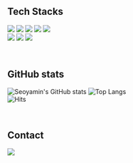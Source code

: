 ## Tech Stacks
<p>
<img src="https://img.shields.io/badge/C-A8B9CC?style=flat&logo=C&logoColor=white">
<img src="https://img.shields.io/badge/C++-blue.svg?style=flat&logo=c%2B%2B&logoColor=white">
<img src="https://img.shields.io/badge/JavaScript-F7DF1E?style=flat-square&logo=JavaScript&logoColor=black"/>
<img src="https://img.shields.io/badge/Kotlin-7F52FF?style=flat&logo=Kotlin&logoColor=white">
<img src="https://img.shields.io/badge/MySQL-4479A1?style=flat&logo=MySQL&logoColor=white">
<br>
<img src="https://img.shields.io/badge/Vue.js-4FC08D?style=flat&logo=Vue.js&logoColor=white">
<img src="https://img.shields.io/badge/Node.js-339933?style=flat&logo=Node.js&logoColor=white">
<img src="https://img.shields.io/badge/Firebase-FFCA28?style=flat&logo=Firebase&logoColor=black">
</p>
<br>

## GitHub stats
![Seoyamin's GitHub stats](https://github-readme-stats.vercel.app/api?username=Seoyamin&show_icons=true&theme=default)
![Top Langs](https://github-readme-stats.vercel.app/api/top-langs/?username=seoyamin&layout=compact&theme=default)
<br>
![Hits](https://hits.seeyoufarm.com/api/count/incr/badge.svg?url=https%3A%2F%2Fgithub.com%2Fseoyamin&count_bg=%237DA1C2&title_bg=%23908E8E&icon=&icon_color=%23E7E7E7&title=hits&edge_flat=false)


<br>

## Contact
<p>
<img src="https://img.shields.io/badge/Gmail-EA4335?style=flat&logo=Gmail&logoColor=white">
</p>


<!--
**seoyamin/seoyamin** is a ✨ _special_ ✨ repository because its `README.md` (this file) appears on your GitHub profile.

Here are some ideas to get you started:

- 🔭 I’m currently working on ...
- 🌱 I’m currently learning ...
- 👯 I’m looking to collaborate on ...
- 🤔 I’m looking for help with ...
- 💬 Ask me about ...
- 📫 How to reach me: ...
- 😄 Pronouns: ...
- ⚡ Fun fact: ...
-->

